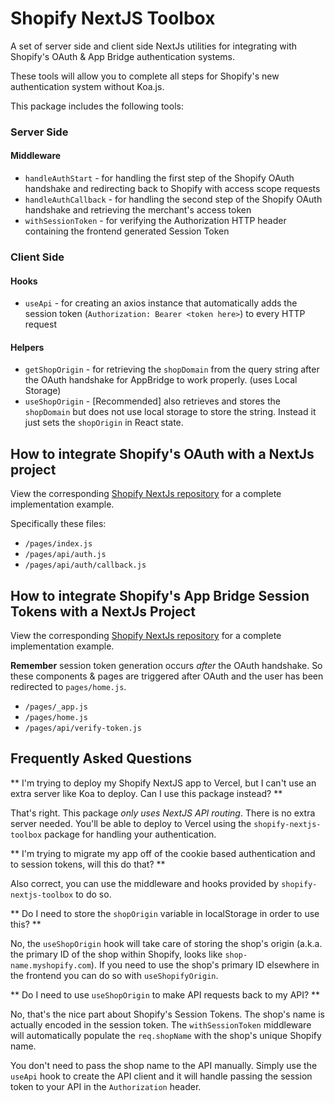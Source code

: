 # Shopify NextJS Toolbox

A set of server side and client side NextJs utilities for integrating with Shopify's OAuth & App Bridge authentication systems.

These tools will allow you to complete all steps for Shopify's new authentication system without Koa.js.

This package includes the following tools:

### Server Side

#### Middleware
* `handleAuthStart` - for handling the first step of the Shopify OAuth handshake and redirecting back to Shopify with access scope requests
* `handleAuthCallback` - for handling the second step of the Shopify OAuth handshake and retrieving the merchant's access token
* `withSessionToken` - for verifying the Authorization HTTP header containing the frontend generated Session Token 

### Client Side

#### Hooks
* `useApi` - for creating an axios instance that automatically adds the session token (`Authorization: Bearer <token here>`) to every HTTP request
#### Helpers
* `getShopOrigin` - for retrieving the `shopDomain` from the query string after the OAuth handshake for AppBridge to work properly. (uses Local Storage)
* `useShopOrigin` - [Recommended] also retrieves and stores the `shopDomain` but does not use local storage to store the string. Instead it just sets the `shopOrigin` in React state.

## How to integrate Shopify's OAuth with a NextJs project

View the corresponding [Shopify NextJs repository](https://github.com/ctrlaltdylan/shopify-session-tokens-nextjs) for a complete implementation example.

Specifically these files:

* `/pages/index.js`
* `/pages/api/auth.js`
* `/pages/api/auth/callback.js`

## How to integrate Shopify's App Bridge Session Tokens with a NextJs Project

View the corresponding [Shopify NextJs repository](https://github.com/ctrlaltdylan/shopify-session-tokens-nextjs) for a complete implementation example.

**Remember** session token generation occurs _after_ the OAuth handshake. So these components & pages are triggered after OAuth and the user has been redirected to `pages/home.js`.

* `/pages/_app.js`
* `/pages/home.js`
* `/pages/api/verify-token.js`

## Frequently Asked Questions

** I'm trying to deploy my Shopify NextJS app to Vercel, but I can't use an extra server like Koa to deploy. Can I use this package instead? **

That's right. This package _only uses NextJS API routing_. There is no extra server needed. You'll be able to deploy to Vercel using the `shopify-nextjs-toolbox` package for handling your authentication.

** I'm trying to migrate my app off of the cookie based authentication and to session tokens, will this do that? **

Also correct, you can use the middleware and hooks provided by `shopify-nextjs-toolbox` to do so.

** Do I need to store the `shopOrigin` variable in localStorage in order to use this? **

No, the `useShopOrigin` hook will take care of storing the shop's origin (a.k.a. the primary ID of the shop within Shopify, looks like `shop-name.myshopify.com`). If you need to use the shop's primary ID elsewhere in the frontend you can do so with `useShopifyOrigin`.

** Do I need to use `useShopOrigin` to make API requests back to my API? **

No, that's the nice part about Shopify's Session Tokens. The shop's name is actually encoded in the session token. The `withSessionToken` middleware will automatically populate the `req.shopName` with the shop's unique Shopify name.

You don't need to pass the shop name to the API manually. Simply use the `useApi` hook to create the API client and it will handle passing the session token to your API in the `Authorization` header.
